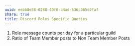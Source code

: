 ```yaml
---
uuid: eebb8e38-0288-40f0-b4ad-536c365e2faf
share: true
title: Discord Roles Specific Queries
---
```

1.  Role message counts per day for a particular guild
2.  Ratio of Team Member posts to Non Team Member Posts